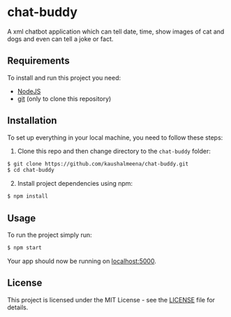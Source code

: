 # chat-buddy

A xml chatbot application which can tell date, time, show images of cat and dogs and even can tell a joke or fact.

## Requirements

To install and run this project you need:

- [NodeJS](https://nodejs.org/ "NodeJS")
- [git](https://git-scm.com/downloads "git") (only to clone this repository)

## Installation

To set up everything in your local machine, you need to follow these steps:

1. Clone this repo and then change directory to the `chat-buddy` folder:

```bash
$ git clone https://github.com/kaushalmeena/chat-buddy.git
$ cd chat-buddy
```

2. Install project dependencies using npm:

```bash
$ npm install
```

## Usage

To run the project simply run:

```bash
$ npm start
```

Your app should now be running on [localhost:5000](http://localhost:5000/).

## License

This project is licensed under the MIT License - see the [LICENSE](LICENSE) file for details.
